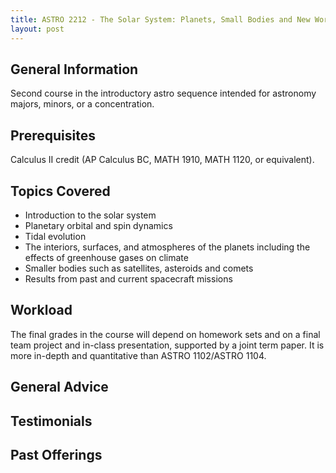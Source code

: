 ```yaml
---
title: ASTRO 2212 - The Solar System: Planets, Small Bodies and New Worlds
layout: post
---
```


<link rel="stylesheet" href="/main.css">

## General Information

Second course in the introductory astro sequence intended for astronomy majors, minors, or a concentration.

## Prerequisites

Calculus II credit (AP Calculus BC, MATH 1910, MATH 1120, or equivalent).

## Topics Covered

  - Introduction to the solar system
  - Planetary orbital and spin dynamics
  - Tidal evolution
  - The interiors, surfaces, and atmospheres of the planets including the effects of greenhouse gases on climate
  - Smaller bodies such as satellites, asteroids and comets
  - Results from past and current spacecraft missions
  
## Workload

The final grades in the course will depend on homework sets and on a final team project and in-class presentation, supported by a joint term paper. It is more in-depth and quantitative than ASTRO 1102/ASTRO 1104.

## General Advice

  
## Testimonials


## Past Offerings

